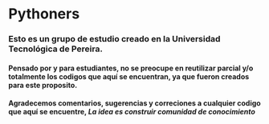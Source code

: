 # Pythoners

### Esto es un grupo de estudio creado en la Universidad Tecnológica de Pereira.
  
#### Pensado por y para estudiantes, no se preocupe en reutilizar parcial y/o totalmente los codigos que aquí se encuentran, ya que fueron creados para este proposito.

#### Agradecemos comentarios, sugerencias y correciones a cualquier codigo que aquí se encuentre, ***La idea es construir comunidad de conocimiento***
